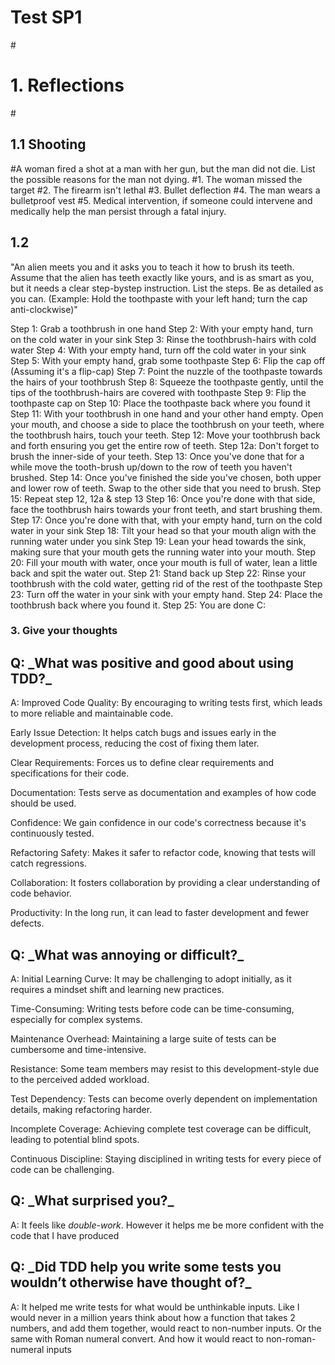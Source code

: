 # Test SP1

#<h1>1. Reflections</h1>
#<h2>1.1 Shooting</h2>
#A woman fired a shot at a man with her gun, but the man did not die. List the possible
reasons for the man not dying.
#1. The woman missed the target
#2. The firearm isn't lethal
#3. Bullet deflection
#4. The man wears a bulletproof vest
#5. Medical intervention, if someone could intervene and medically help the man persist through a fatal injury.
<h2>1.2</h2>
"An alien meets you and it asks you to teach it how to brush its teeth. Assume that the
alien has teeth exactly like yours, and is as smart as you, but it needs a clear step-bystep instruction. List the steps. Be as detailed as you can. (Example: Hold the
toothpaste with your left hand; turn the cap
anti-clockwise)"

Step 1: Grab a toothbrush in one hand
Step 2: With your empty hand, turn on the cold water in your sink
Step 3: Rinse the toothbrush-hairs with cold water
Step 4: With your empty hand, turn off the cold water in your sink
Step 5: With your empty hand, grab some toothpaste
Step 6: Flip the cap off (Assuming it's a flip-cap)
Step 7: Point the nuzzle of the toothpaste towards the hairs of your toothbrush
Step 8: Squeeze the toothpaste gently, until the tips of the toothbrush-hairs are covered with toothpaste
Step 9: Flip the toothpaste cap on
Step 10: Place the toothpaste back where you found it
Step 11: With your toothbrush in one hand and your other hand empty. Open your mouth, and choose a side to place the toothbrush on your teeth, where the toothbrush hairs, touch your teeth.
Step 12: Move your toothbrush back and forth ensuring you get the entire row of teeth. 
Step 12a: Don't forget to brush the inner-side of your teeth.
Step 13: Once you've done that for a while move the tooth-brush up/down to the row of teeth you haven't brushed.
Step 14: Once you've finished the side you've chosen, both upper and lower row of teeth. Swap to the other side that you need to brush.
Step 15: Repeat step 12, 12a & step 13
Step 16: Once you're done with that side, face the toothbrush hairs towards your front teeth, and start brushing them.
Step 17: Once you're done with that, with your empty hand, turn on the cold water in your sink
Step 18: Tilt your head so that your mouth align with the running water under you sink
Step 19: Lean your head towards the sink, making sure that your mouth gets the running water into your mouth.
Step 20: Fill your mouth with water, once your mouth is full of water, lean a little back and spit the water out.
Step 21: Stand back up
Step 22: Rinse your toothbrush with the cold water, getting rid of the rest of the toothpaste
Step 23: Turn off the water in your sink with your empty hand.
Step 24: Place the toothbrush back where you found it.
Step 25: You are done C:

<h3>3. Give your thoughts</h3>

<h2>Q: _What was positive and good about using TDD?_</h2>

A: 
Improved Code Quality: By encouraging to writing tests first, which leads to more reliable and maintainable code.

Early Issue Detection: It helps catch bugs and issues early in the development process, reducing the cost of fixing them later.

Clear Requirements: Forces us to define clear requirements and specifications for their code.

Documentation: Tests serve as documentation and examples of how code should be used.

Confidence: We gain confidence in our code's correctness because it's continuously tested.

Refactoring Safety: Makes it safer to refactor code, knowing that tests will catch regressions.

Collaboration: It fosters collaboration by providing a clear understanding of code behavior.

Productivity: In the long run, it can lead to faster development and fewer defects.

<h2>Q: _What was annoying or difficult?_</h2>

A:
Initial Learning Curve: It may be challenging to adopt initially, as it requires a mindset shift and learning new practices.

Time-Consuming: Writing tests before code can be time-consuming, especially for complex systems.

Maintenance Overhead: Maintaining a large suite of tests can be cumbersome and time-intensive.

Resistance: Some team members may resist to this development-style due to the perceived added workload.

Test Dependency: Tests can become overly dependent on implementation details, making refactoring harder.

Incomplete Coverage: Achieving complete test coverage can be difficult, leading to potential blind spots.

Continuous Discipline: Staying disciplined in writing tests for every piece of code can be challenging.

<h2>Q: _What surprised you?_ </h2>

A: It feels like _double-work_. However it helps me be more confident with the code that I have produced

<h2>Q: _Did TDD help you write some tests you wouldn’t otherwise have thought of?_</h2>

A: It helped me write tests for what would be unthinkable inputs. Like I would never in a million years think about how a function that takes 2 numbers, and add them together, would react to non-number inputs. Or the same with Roman numeral convert. And how it would react to non-roman-numeral inputs
